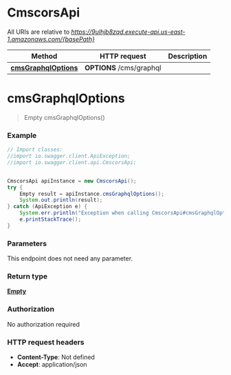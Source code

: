# CmscorsApi

All URIs are relative to *https://9ulhjb8zqd.execute-api.us-east-1.amazonaws.com/{basePath}*

Method | HTTP request | Description
------------- | ------------- | -------------
[**cmsGraphqlOptions**](CmscorsApi.md#cmsGraphqlOptions) | **OPTIONS** /cms/graphql | 

<a name="cmsGraphqlOptions"></a>
# **cmsGraphqlOptions**
> Empty cmsGraphqlOptions()



### Example
```java
// Import classes:
//import io.swagger.client.ApiException;
//import io.swagger.client.api.CmscorsApi;


CmscorsApi apiInstance = new CmscorsApi();
try {
    Empty result = apiInstance.cmsGraphqlOptions();
    System.out.println(result);
} catch (ApiException e) {
    System.err.println("Exception when calling CmscorsApi#cmsGraphqlOptions");
    e.printStackTrace();
}
```

### Parameters
This endpoint does not need any parameter.

### Return type

[**Empty**](Empty.md)

### Authorization

No authorization required

### HTTP request headers

 - **Content-Type**: Not defined
 - **Accept**: application/json

